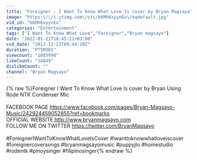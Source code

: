 ```yaml
---
title: "Foreigner - I Want To Know What Love Is cover by Bryan Magsayo"
image: "https:\/\/i.ytimg.com\/vi\/k6Mh6xyynEo\/hqdefault.jpg"
vid_id: "k6Mh6xyynEo"
categories: "Entertainment"
tags: ["I Want To Know What Love","Foreigner","Bryan magsayo"]
date: "2022-01-21T18:45:21+03:00"
vid_date: "2013-12-23T09:44:10Z"
duration: "PT5M36S"
viewcount: "1885998"
likeCount: "14849"
dislikeCount: ""
channel: "Bryan Magsayo"
---
```

{% raw %}Foreigner I Want To Know What Love Is cover by Bryan Using Rode NTK Condenser Mic<br /><br />FACEBOOK PAGE <a rel="nofollow" target="blank" href="https://www.facebook.com/pages/Bryan-Magsayo-Music/242924459052855?ref=bookmarks">https://www.facebook.com/pages/Bryan-Magsayo-Music/242924459052855?ref=bookmarks</a><br />OFFICIAL WEBSITE <a rel="nofollow" target="blank" href="http://www.bryanmagsayo.com">http://www.bryanmagsayo.com</a><br />FOLLOW ME ON TWITTER <a rel="nofollow" target="blank" href="https://twitter.com/BryanMagsayo">https://twitter.com/BryanMagsayo</a><br /><br />#ForeignerIWantToKnowWhatLoveIsCover #iwanttoknowwhatloveiscover #foreignercoversongs #bryanmagsayomusic #puppyjlo #homestudio #rodentk #pinoysinger #filipinosinger{% endraw %}
